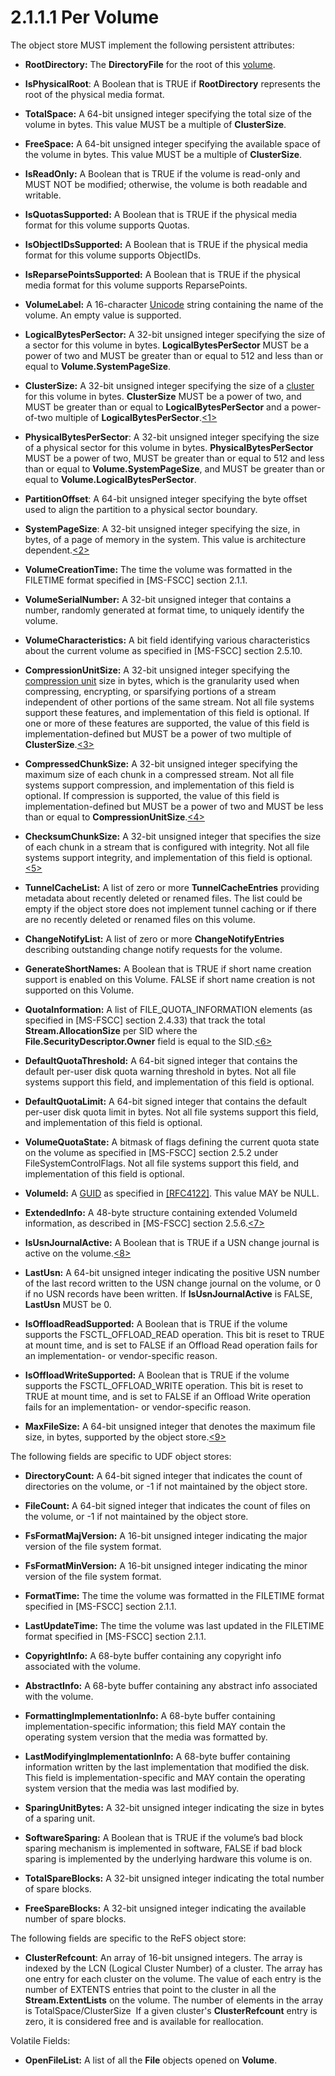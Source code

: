 <html dir="LTR" xmlns:mshelp="http://msdn.microsoft.com/mshelp" xmlns:ddue="http://ddue.schemas.microsoft.com/authoring/2003/5" xmlns:xlink="http://www.w3.org/1999/xlink" xmlns:tool="http://www.microsoft.com/tooltip">
    <head>
        <meta http-equiv="Content-Type" content="text/html; CHARSET=utf-8"></meta>
        <meta name="save" content="history"></meta>
        <title>2.1.1.1 Per Volume</title>
        <xml>
            <mshelp:toctitle title="2.1.1.1 Per Volume"></mshelp:toctitle>
            <mshelp:rltitle title="[MS-FSA]: Per Volume"></mshelp:rltitle>
            <mshelp:keyword index="A" term="8ab3924f-c703-44a7-ac6f-3a75a7a849d8"></mshelp:keyword>
            <mshelp:attr name="DCSext.ContentType" value="open specification"></mshelp:attr>
            <mshelp:attr name="AssetID" value="8ab3924f-c703-44a7-ac6f-3a75a7a849d8"></mshelp:attr>
            <mshelp:attr name="TopicType" value="kbRef"></mshelp:attr>
            <mshelp:attr name="DCSext.Title" value="[MS-FSA]: Per Volume" />
        </xml>
    </head>
    <body>
        <div id="header">
            <h1 class="heading">2.1.1.1 Per Volume</h1>
        </div>
        <div id="mainSection">
            <div id="mainBody">
                <div id="allHistory" class="saveHistory"></div>
                <div id="sectionSection0" class="section" name="collapseableSection">
                    

<p>The object store MUST implement the following persistent
attributes:</p>

<ul><li><p><span><span> 
</span></span><b>RootDirectory:</b> The <b>DirectoryFile</b> for the root of
this <a href="682f0f59-385c-4351-b81a-3b234f53db03.md#gt_9a876829-33a1-4f0b-8b81-8552b7e5561c">volume</a>.</p>

</li><li><p><span><span> 
</span></span><b>IsPhysicalRoot</b>: A Boolean that is TRUE if <b>RootDirectory</b>
represents the root of the physical media format.</p>

</li><li><p><span><span> 
</span></span><b>TotalSpace:</b> A 64-bit unsigned integer specifying the total
size of the volume in bytes. This value MUST be a multiple of <b>ClusterSize</b>.</p>

</li><li><p><span><span> 
</span></span><b>FreeSpace:</b> A 64-bit unsigned integer specifying the
available space of the volume in bytes. This value MUST be a multiple of <b>ClusterSize</b>.</p>

</li><li><p><span><span> 
</span></span><b>IsReadOnly:</b> A Boolean that is TRUE if the volume is
read-only and MUST NOT be modified; otherwise, the volume is both readable and
writable.</p>

</li><li><p><span><span> 
</span></span><b>IsQuotasSupported:</b> A Boolean that is TRUE if the physical
media format for this volume supports Quotas.</p>

</li><li><p><span><span> 
</span></span><b>IsObjectIDsSupported:</b> A Boolean that is TRUE if the
physical media format for this volume supports ObjectIDs.</p>

</li><li><p><span><span> 
</span></span><b>IsReparsePointsSupported:</b> A Boolean that is TRUE if the
physical media format for this volume supports ReparsePoints.</p>

</li><li><p><span><span> 
</span></span><b>VolumeLabel:</b> A 16-character <a href="682f0f59-385c-4351-b81a-3b234f53db03.md#gt_c305d0ab-8b94-461a-bd76-13b40cb8c4d8">Unicode</a> string containing
the name of the volume. An empty value is supported. </p>

</li><li><p><span><span> 
</span></span><b>LogicalBytesPerSector:</b> A 32-bit unsigned integer
specifying the size of a sector for this volume in bytes. <b>LogicalBytesPerSector</b>
MUST be a power of two and MUST be greater than or equal to 512 and less than
or equal to <b>Volume.SystemPageSize</b>.</p>

</li><li><p><span><span> 
</span></span><b>ClusterSize:</b> A 32-bit unsigned integer specifying the size
of a <a href="682f0f59-385c-4351-b81a-3b234f53db03.md#gt_feef37b3-c173-4f51-aab6-b55a6366259b">cluster</a> for this
volume in bytes. <b>ClusterSize</b> MUST be a power of two, and MUST be greater
than or equal to <b>LogicalBytesPerSector</b> and a power-of-two multiple of <b>LogicalBytesPerSector</b>.<a id="Appendix_A_Target_1"></a><a href="4e3695bd-7574-4f24-a223-b4679c065b63.md#Appendix_A_1" aria-label="Product behavior note 1">&lt;1&gt;</a></p>

</li><li><p><span><span> 
</span></span><b>PhysicalBytesPerSector</b>: A 32-bit unsigned integer
specifying the size of a physical sector for this volume in bytes. <b>PhysicalBytesPerSector</b>
MUST be a power of two, MUST be greater than or equal to 512 and less than or
equal to <b>Volume.SystemPageSize</b>, and MUST be greater than or equal to <b>Volume.LogicalBytesPerSector</b>.</p>

</li><li><p><span><span> 
</span></span><b>PartitionOffset</b>: A 64-bit unsigned integer specifying the
byte offset used to align the partition to a physical sector boundary.</p>

</li><li><p><span><span> 
</span></span><b>SystemPageSize</b>: A 32-bit unsigned integer specifying the
size, in bytes, of a page of memory in the system. This value is architecture
dependent.<a id="Appendix_A_Target_2"></a><a href="4e3695bd-7574-4f24-a223-b4679c065b63.md#Appendix_A_2" aria-label="Product behavior note 2">&lt;2&gt;</a></p>

</li><li><p><span><span> 
</span></span><b>VolumeCreationTime:</b> The time the volume was formatted in
the FILETIME format specified in <mshelp:link keywords="efbfe127-73ad-4140-9967-ec6500e66d5e" tabindex="0">[MS-FSCC]</mshelp:link>
section <mshelp:link keywords="a69cc039-d288-4673-9598-772b6083f8bf" tabindex="0">2.1.1</mshelp:link>.</p>

</li><li><p><span><span> 
</span></span><b>VolumeSerialNumber:</b> A 32-bit unsigned integer that
contains a number, randomly generated at format time, to uniquely identify the
volume.</p>

</li><li><p><span><span> 
</span></span><b>VolumeCharacteristics:</b> A bit field identifying various
characteristics about the current volume as specified in [MS-FSCC] section <mshelp:link keywords="616b66d5-b335-4e1c-8f87-b4a55e8d3e4a" tabindex="0">2.5.10</mshelp:link>.</p>

</li><li><p><span><span> 
</span></span><b>CompressionUnitSize:</b> A 32-bit unsigned integer specifying
the <a href="682f0f59-385c-4351-b81a-3b234f53db03.md#gt_ce0d64e7-0847-4910-9611-b3044f3aae2d">compression unit</a>
size in bytes, which is the granularity used when compressing, encrypting, or
sparsifying portions of a stream independent of other portions of the same
stream. Not all file systems support these features, and implementation of this
field is optional. If one or more of these features are supported, the value of
this field is implementation-defined but MUST be a power of two multiple of <b>ClusterSize</b>.<a id="Appendix_A_Target_3"></a><a href="4e3695bd-7574-4f24-a223-b4679c065b63.md#Appendix_A_3" aria-label="Product behavior note 3">&lt;3&gt;</a></p>

</li><li><p><span><span> 
</span></span><b>CompressedChunkSize:</b> A 32-bit unsigned integer specifying
the maximum size of each chunk in a compressed stream. Not all file systems
support compression, and implementation of this field is optional. If
compression is supported, the value of this field is implementation-defined but
MUST be a power of two and MUST be less than or equal to <b>CompressionUnitSize</b>.<a id="Appendix_A_Target_4"></a><a href="4e3695bd-7574-4f24-a223-b4679c065b63.md#Appendix_A_4" aria-label="Product behavior note 4">&lt;4&gt;</a></p>

</li><li><p><span><span> 
</span></span><b>ChecksumChunkSize:</b> A 32-bit unsigned integer that
specifies the size of each chunk in a stream that is configured with integrity.
Not all file systems support integrity, and implementation of this field is
optional.<a id="Appendix_A_Target_5"></a><a href="4e3695bd-7574-4f24-a223-b4679c065b63.md#Appendix_A_5" aria-label="Product behavior note 5">&lt;5&gt;</a></p>

</li><li><p><span><span> 
</span></span><b>TunnelCacheList:</b> A list of zero or more <b>TunnelCacheEntries</b>
providing metadata about recently deleted or renamed files. The list could be
empty if the object store does not implement tunnel caching or if there are no
recently deleted or renamed files on this volume.</p>

</li><li><p><span><span> 
</span></span><b>ChangeNotifyList:</b> A list of zero or more <b>ChangeNotifyEntries</b>
describing outstanding change notify requests for the volume.</p>

</li><li><p><span><span> 
</span></span><b>GenerateShortNames:</b> A Boolean that is TRUE if short name
creation support is enabled on this Volume. FALSE if short name creation is not
supported on this Volume.</p>

</li><li><p><span><span> 
</span></span><b>QuotaInformation:</b> A list of FILE_QUOTA_INFORMATION
elements (as specified in [MS-FSCC] section <mshelp:link keywords="acdc0738-ba3c-47a1-b11a-72e22d831c57" tabindex="0">2.4.33</mshelp:link>)
that track the total <b>Stream.AllocationSize</b> per SID where the <b>File.SecurityDescriptor.Owner</b>
field is equal to the SID.<a id="Appendix_A_Target_6"></a><a href="4e3695bd-7574-4f24-a223-b4679c065b63.md#Appendix_A_6" aria-label="Product behavior note 6">&lt;6&gt;</a></p>

</li><li><p><span><span> 
</span></span><b>DefaultQuotaThreshold:</b> A 64-bit signed integer that
contains the default per-user disk quota warning threshold in bytes. Not all
file systems support this field, and implementation of this field is optional.</p>

</li><li><p><span><span> 
</span></span><b>DefaultQuotaLimit:</b> A 64-bit signed integer that contains
the default per-user disk quota limit in bytes. Not all file systems support
this field, and implementation of this field is optional.</p>

</li><li><p><span><span> 
</span></span><b>VolumeQuotaState:</b> A bitmask of flags defining the current
quota state on the volume as specified in [MS-FSCC] section <mshelp:link keywords="e5a70738-7ee4-46d9-a5f7-6644daa49a51" tabindex="0">2.5.2</mshelp:link>
under FileSystemControlFlags. Not all file systems support this field, and
implementation of this field is optional.</p>

</li><li><p><span><span> 
</span></span><b>VolumeId:</b> A <a href="682f0f59-385c-4351-b81a-3b234f53db03.md#gt_f49694cc-c350-462d-ab8e-816f0103c6c1">GUID</a> as specified in <a href="https://go.microsoft.com/fwlink/?LinkId=90460">[RFC4122]</a>. This value
MAY be NULL.</p>

</li><li><p><span><span> 
</span></span><b>ExtendedInfo:</b> A 48-byte structure containing extended
VolumeId information, as described in [MS-FSCC] section <mshelp:link keywords="dbf535ae-315a-4508-8bc5-84276ea106d4" tabindex="0">2.5.6</mshelp:link>.<a id="Appendix_A_Target_7"></a><a href="4e3695bd-7574-4f24-a223-b4679c065b63.md#Appendix_A_7" aria-label="Product behavior note 7">&lt;7&gt;</a></p>

</li><li><p><span><span> 
</span></span><b>IsUsnJournalActive:</b> A Boolean that is TRUE if a USN change
journal is active on the volume.<a id="Appendix_A_Target_8"></a><a href="4e3695bd-7574-4f24-a223-b4679c065b63.md#Appendix_A_8" aria-label="Product behavior note 8">&lt;8&gt;</a></p>

</li><li><p><span><span> 
</span></span><b>LastUsn:</b> A 64-bit unsigned integer indicating the positive
USN number of the last record written to the USN change journal on the volume,
or 0 if no USN records have been written. If <b>IsUsnJournalActive</b> is
FALSE, <b>LastUsn</b> MUST be 0.</p>

</li><li><p><span><span> 
</span></span><b>IsOffloadReadSupported:</b> A Boolean that is TRUE if the
volume supports the FSCTL_OFFLOAD_READ operation. This bit is reset to TRUE at
mount time, and is set to FALSE if an Offload Read operation fails for an
implementation- or vendor-specific reason.</p>

</li><li><p><span><span> 
</span></span><b>IsOffloadWriteSupported:</b> A Boolean that is TRUE if the
volume supports the FSCTL_OFFLOAD_WRITE operation. This bit is reset to TRUE at
mount time, and is set to FALSE if an Offload Write operation fails for an
implementation- or vendor-specific reason.</p>

</li><li><p><span><span> 
</span></span><b>MaxFileSize:</b> A 64-bit unsigned integer that denotes the
maximum file size, in bytes, supported by the object store.<a id="Appendix_A_Target_9"></a><a href="4e3695bd-7574-4f24-a223-b4679c065b63.md#Appendix_A_9" aria-label="Product behavior note 9">&lt;9&gt;</a></p>

</li></ul><p>The following fields are specific to UDF object stores:</p>

<ul><li><p><span><span> 
</span></span><b>DirectoryCount:</b> A 64-bit signed integer that indicates the
count of directories on the volume, or -1 if not maintained by the object
store.</p>

</li><li><p><span><span> 
</span></span><b>FileCount:</b> A 64-bit signed integer that indicates the
count of files on the volume, or -1 if not maintained by the object store.</p>

</li><li><p><span><span> 
</span></span><b>FsFormatMajVersion:</b> A 16-bit unsigned integer indicating
the major version of the file system format.</p>

</li><li><p><span><span> 
</span></span><b>FsFormatMinVersion:</b> A 16-bit unsigned integer indicating
the minor version of the file system format.</p>

</li><li><p><span><span> 
</span></span><b>FormatTime:</b> The time the volume was formatted in the FILETIME
format specified in [MS-FSCC] section 2.1.1.</p>

</li><li><p><span><span> 
</span></span><b>LastUpdateTime:</b> The time the volume was last updated in
the FILETIME format specified in [MS-FSCC] section 2.1.1.</p>

</li><li><p><span><span> 
</span></span><b>CopyrightInfo:</b> A 68-byte buffer containing any copyright
info associated with the volume.</p>

</li><li><p><span><span> 
</span></span><b>AbstractInfo:</b> A 68-byte buffer containing any abstract
info associated with the volume.</p>

</li><li><p><span><span> 
</span></span><b>FormattingImplementationInfo:</b> A 68-byte buffer containing
implementation-specific information; this field MAY contain the operating
system version that the media was formatted by.</p>

</li><li><p><span><span> 
</span></span><b>LastModifyingImplementationInfo:</b> A 68-byte buffer
containing information written by the last implementation that modified the
disk. This field is implementation-specific and MAY contain the operating
system version that the media was last modified by.</p>

</li><li><p><span><span> 
</span></span><b>SparingUnitBytes:</b> A 32-bit unsigned integer indicating the
size in bytes of a sparing unit.</p>

</li><li><p><span><span> 
</span></span><b>SoftwareSparing:</b> A Boolean that is TRUE if the volume’s
bad block sparing mechanism is implemented in software, FALSE if bad block
sparing is implemented by the underlying hardware this volume is on.</p>

</li><li><p><span><span> 
</span></span><b>TotalSpareBlocks:</b> A 32-bit unsigned integer indicating the
total number of spare blocks.</p>

</li><li><p><span><span> 
</span></span><b>FreeSpareBlocks:</b> A 32-bit unsigned integer indicating the
available number of spare blocks.</p>

</li></ul><p>The following fields are specific to the ReFS object store:</p>

<ul><li><p><span><span> 
</span></span><b>ClusterRefcount</b>: An array of 16-bit unsigned integers. The
array is indexed by the LCN (Logical Cluster Number) of a cluster. The array
has one entry for each cluster on the volume. The value of each entry is the
number of EXTENTS entries that point to the cluster in all the <b>Stream.ExtentLists</b>
on the volume. The number of elements in the array is TotalSpace/ClusterSize 
If a given cluster's <b>ClusterRefcount</b> entry is zero, it is considered
free and is available for reallocation. </p>

</li></ul><p>Volatile Fields:</p>

<ul><li><p><span><span> 
</span></span><b>OpenFileList:</b> A list of all the <b>File</b> objects opened
on <b>Volume</b>.</p>

</li></ul>
                </div>
            </div>
        </div>
    </body>
</html>